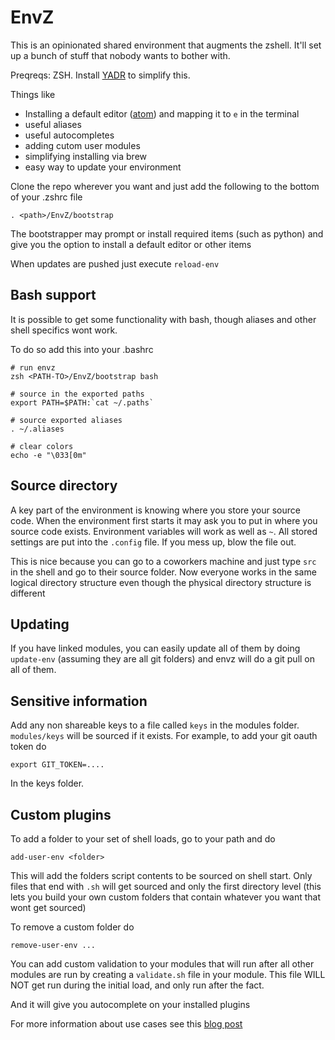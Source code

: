 EnvZ
====

This is an opinionated shared environment that augments the zshell.  It'll set up a bunch of stuff that nobody wants to bother with.

Preqreqs: ZSH.  Install [YADR](https://github.com/skwp/dotfiles) to simplify this.

Things like

- Installing a default editor ([atom](https://atom.io/)) and mapping it to `e` in the terminal
- useful aliases 
- useful autocompletes
- adding cutom user modules
- simplifying installing via brew
- easy way to update your environment 

Clone the repo wherever you want and just add the following to the bottom of your .zshrc file
```
. <path>/EnvZ/bootstrap
```

The bootstrapper may prompt or install required items (such as python) and give you the option to install a default editor or other items

When updates are pushed just execute `reload-env`

## Bash support

It is possible to get some functionality with bash, though aliases and other shell specifics wont work.

To do so add this into your .bashrc

```
# run envz
zsh <PATH-TO>/EnvZ/bootstrap bash

# source in the exported paths
export PATH=$PATH:`cat ~/.paths`

# source exported aliases
. ~/.aliases

# clear colors
echo -e "\033[0m"
```

## Source directory

A key part of the environment is knowing where you store your source code. When the environment first starts it may ask you to put in where you source code exists.  Environment variables will work as well as `~`. All stored settings are put into the `.config` file. If you mess up, blow the file out.

This is nice because you can go to a coworkers machine and just type `src` in the shell and go to their source folder. Now everyone works in the same logical directory structure even though the physical directory structure is different

## Updating 

If you have linked modules, you can easily update all of them by doing `update-env` (assuming they are all git folders) and envz will do a git pull on all of them.

## Sensitive information

Add any non shareable keys to a file called `keys` in the modules folder. `modules/keys` will be sourced if it exists.  For example, to add your git 
oauth token do

```
export GIT_TOKEN=....
``` 

In the keys folder.  

## Custom plugins

To add a folder to your set of shell loads, go to your path and do 

```
add-user-env <folder>
```

This will add the folders script contents to be sourced on shell start. Only files that end with `.sh` will get sourced and only the first directory level (this lets you build your own custom folders that contain whatever you want that wont get sourced)

To remove a custom folder do

```
remove-user-env ...
```

You can add custom validation to your modules that will run after all other modules are run by creating a `validate.sh` file in your module.  This file WILL NOT get run during the initial load, and only run after the fact.

And it will give you autocomplete on your installed plugins

For more information about use cases see this [blog post](http://onoffswitch.net/shareable-zsh-environment-envz/)
